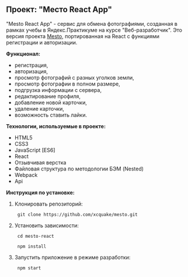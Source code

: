 ## Проект: "Место React App"

"Mesto React App" - сервис для обмена фотографиями, созданная в рамках учебы в Яндекс.Практикуме на курсе "Веб-разработчик". Это версия проекта [Mesto](https://github.com/XcQuake/mesto), портированная на React с функциями регистрации и авторизации.

**Функционал:**
* регистрация,
* авторизация,
* просмотр фотографий с разных уголков земли,
* просмотр фотографии в полном размере,
* подгрузка информации с сервера,
* редактирование профиля,
* добавление новой карточки,
* удаление карточки,
* возможность ставить лайки.

**Технологии, используемые в проекте:**
* HTML5
* CSS3
* JavaScript [ES6]
* React
* Отзывчивая верстка
* Файловая структура по методологии БЭМ (Nested)
* Webpack
* Api

**Инструкция по установке:**
1. Клонировать репозиторий:

        git clone https://github.com/xcquake/mesto.git

2. Установить зависимости:

        cd mesto-react

        npm install

3. Запустить приложение в режиме разработки:

        npm start
